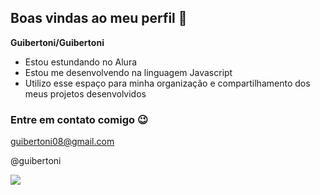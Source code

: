 ## Boas vindas ao meu perfil 👋

**Guibertoni/Guibertoni**

- Estou estundando no Alura
- Estou me desenvolvendo na linguagem Javascript
- Utilizo esse espaço para minha organização e compartilhamento dos meus projetos desenvolvidos

### Entre em contato comigo 😉

guibertoni08@gmail.com

@guibertoni

![](https://media1.tenor.com/m/8PEdml-BvCsAAAAd/cancelo-fcbarcelona.gif)
